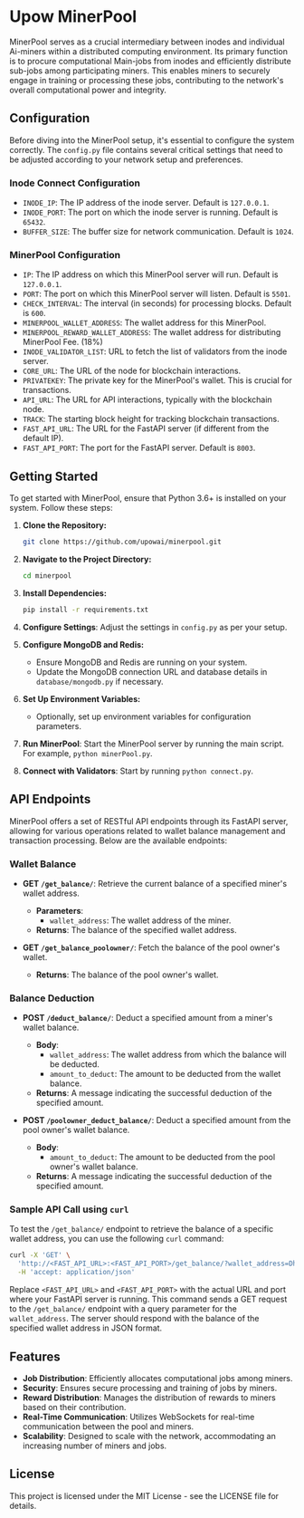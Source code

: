 # Upow MinerPool

MinerPool serves as a crucial intermediary between inodes and individual Ai-miners within a distributed computing environment. Its primary function is to procure computational Main-jobs from inodes and efficiently distribute sub-jobs among participating miners. This enables miners to securely engage in training or processing these jobs, contributing to the network's overall computational power and integrity.

## Configuration

Before diving into the MinerPool setup, it's essential to configure the system correctly. The `config.py` file contains several critical settings that need to be adjusted according to your network setup and preferences.

### Inode Connect Configuration

- `INODE_IP`: The IP address of the inode server. Default is `127.0.0.1`.
- `INODE_PORT`: The port on which the inode server is running. Default is `65432`.
- `BUFFER_SIZE`: The buffer size for network communication. Default is `1024`.

### MinerPool Configuration

- `IP`: The IP address on which this MinerPool server will run. Default is `127.0.0.1`.
- `PORT`: The port on which this MinerPool server will listen. Default is `5501`.
- `CHECK_INTERVAL`: The interval (in seconds) for processing blocks. Default is `600`.
- `MINERPOOL_WALLET_ADDRESS`: The wallet address for this MinerPool.
- `MINERPOOL_REWARD_WALLET_ADDRESS`: The wallet address for distributing MinerPool Fee. (18%)
- `INODE_VALIDATOR_LIST`: URL to fetch the list of validators from the inode server.
- `CORE_URL`: The URL of the node for blockchain interactions.
- `PRIVATEKEY`: The private key for the MinerPool's wallet. This is crucial for transactions.
- `API_URL`: The URL for API interactions, typically with the blockchain node.
- `TRACK`: The starting block height for tracking blockchain transactions.
- `FAST_API_URL`: The URL for the FastAPI server (if different from the default IP).
- `FAST_API_PORT`: The port for the FastAPI server. Default is `8003`.

## Getting Started

To get started with MinerPool, ensure that Python 3.6+ is installed on your system. Follow these steps:

1. **Clone the Repository:**

   ```bash
   git clone https://github.com/upowai/minerpool.git
   ```

2. **Navigate to the Project Directory:**

   ```bash
   cd minerpool
   ```

3. **Install Dependencies:**

   ```bash
   pip install -r requirements.txt
   ```

4. **Configure Settings**: Adjust the settings in `config.py` as per your setup.
5. **Configure MongoDB and Redis:**
   - Ensure MongoDB and Redis are running on your system.
   - Update the MongoDB connection URL and database details in `database/mongodb.py` if necessary.
6. **Set Up Environment Variables:**
   - Optionally, set up environment variables for configuration parameters.
7. **Run MinerPool**: Start the MinerPool server by running the main script. For example, `python minerPool.py`.
8. **Connect with Validators**: Start by running `python connect.py`.

## API Endpoints

MinerPool offers a set of RESTful API endpoints through its FastAPI server, allowing for various operations related to wallet balance management and transaction processing. Below are the available endpoints:

### Wallet Balance

- **GET `/get_balance/`**: Retrieve the current balance of a specified miner's wallet address.

  - **Parameters**:
    - `wallet_address`: The wallet address of the miner.
  - **Returns**: The balance of the specified wallet address.

- **GET `/get_balance_poolowner/`**: Fetch the balance of the pool owner's wallet.
  - **Returns**: The balance of the pool owner's wallet.

### Balance Deduction

- **POST `/deduct_balance/`**: Deduct a specified amount from a miner's wallet balance.

  - **Body**:
    - `wallet_address`: The wallet address from which the balance will be deducted.
    - `amount_to_deduct`: The amount to be deducted from the wallet balance.
  - **Returns**: A message indicating the successful deduction of the specified amount.

- **POST `/poolowner_deduct_balance/`**: Deduct a specified amount from the pool owner's wallet balance.
  - **Body**:
    - `amount_to_deduct`: The amount to be deducted from the pool owner's wallet balance.
  - **Returns**: A message indicating the successful deduction of the specified amount.

### Sample API Call using `curl`

To test the `/get_balance/` endpoint to retrieve the balance of a specific wallet address, you can use the following `curl` command:

```bash
curl -X 'GET' \
  'http://<FAST_API_URL>:<FAST_API_PORT>/get_balance/?wallet_address=DhWyMUj2pna2UYbvrqULyLf6dEo2MNzPHA7Uh4kBrJGFY' \
  -H 'accept: application/json'
```

Replace `<FAST_API_URL>` and `<FAST_API_PORT>` with the actual URL and port where your FastAPI server is running. This command sends a GET request to the `/get_balance/` endpoint with a query parameter for the `wallet_address`. The server should respond with the balance of the specified wallet address in JSON format.

## Features

- **Job Distribution**: Efficiently allocates computational jobs among miners.
- **Security**: Ensures secure processing and training of jobs by miners.
- **Reward Distribution**: Manages the distribution of rewards to miners based on their contribution.
- **Real-Time Communication**: Utilizes WebSockets for real-time communication between the pool and miners.
- **Scalability**: Designed to scale with the network, accommodating an increasing number of miners and jobs.

## License

This project is licensed under the MIT License - see the LICENSE file for details.
